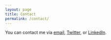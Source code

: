 ```yaml
---
layout: page
title: Contact
permalink: /contact/
---
```

You can contact me via [email](mailto:soysalerno@gmail.com), [Twitter](https://twitter.com/luciano_salerno), or [LinkedIn](https://www.linkedin.com/in/luciano-salerno). 